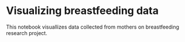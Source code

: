 # Visualizing breastfeeding data

This notebook visuallizes data collected from mothers on breastfeeding research project.
